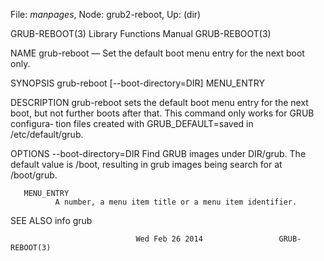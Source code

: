 File: *manpages*,  Node: grub2-reboot,  Up: (dir)

GRUB-REBOOT(3)             Library Functions Manual             GRUB-REBOOT(3)



NAME
       grub-reboot — Set the default boot menu entry for the next boot only.


SYNOPSIS
       grub-reboot [--boot-directory=DIR] MENU_ENTRY


DESCRIPTION
       grub-reboot sets the default boot menu entry for the next boot, but not
       further boots after that.  This command only works for GRUB  configura‐
       tion files created with GRUB_DEFAULT=saved in /etc/default/grub.


OPTIONS
       --boot-directory=DIR
              Find  GRUB  images  under DIR/grub.  The default value is /boot,
              resulting in grub images being search for at /boot/grub.


       MENU_ENTRY
              A number, a menu item title or a menu item identifier.


SEE ALSO
       info grub



                                Wed Feb 26 2014                 GRUB-REBOOT(3)
